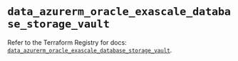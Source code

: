 # `data_azurerm_oracle_exascale_database_storage_vault`

Refer to the Terraform Registry for docs: [`data_azurerm_oracle_exascale_database_storage_vault`](https://registry.terraform.io/providers/hashicorp/azurerm/4.51.0/docs/data-sources/oracle_exascale_database_storage_vault).
